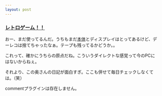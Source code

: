 ```yaml
---
layout: post
---
```

<h3><a href="http://mallonblog.homeip.net/blog/daylist_html?year=2004&month=5&day=7">レトロゲーム！！</a></h3>
<p>おー、まだ使ってるんだ。うちもまだ<a href="/?page=NEC+PC%2D6601" class="wikipage">本体</a>とディスプレイはとってあるけど、デーレコは捨てちゃったなぁ。テープも残ってるかどうか。。</p>
<p>これって、確かにうちらの原点だね。こういうダイレクトな感覚って今のPCにはないからねぇ。</p>
<p>それより、この奥さんの日記が面白すぎ。ここも併せて毎日チェックしなくては。（笑）</p>
<p><span class="error">commentプラグインは存在しません。</span> </p>
